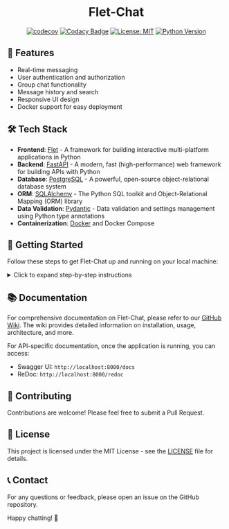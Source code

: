 <div align="center">

# Flet-Chat

[![codecov](https://codecov.io/gh/HardMax71/Flet-Chat/branch/main/graph/badge.svg)](https://codecov.io/gh/HardMax71/Flet-Chat)
[![Codacy Badge](https://app.codacy.com/project/badge/Grade/d692dbdd8ec541799947f81fe3a41b65)](https://app.codacy.com/gh/HardMax71/Flet-Chat/dashboard?utm_source=gh&utm_medium=referral&utm_content=&utm_campaign=Badge_grade)
[![License: MIT](https://img.shields.io/badge/License-MIT-yellow.svg)](https://opensource.org/licenses/MIT)
[![Python Version](https://img.shields.io/badge/python-3.11-blue.svg)](https://www.python.org/downloads/release/python-3110/)

</div>

## 🚀 Features

- Real-time messaging
- User authentication and authorization
- Group chat functionality
- Message history and search
- Responsive UI design
- Docker support for easy deployment

## 🛠️ Tech Stack

- **Frontend**: [Flet](https://flet.dev/) - A framework for building interactive multi-platform applications in Python
- **Backend**: [FastAPI](https://fastapi.tiangolo.com/) - A modern, fast (high-performance) web framework for building APIs with Python
- **Database**: [PostgreSQL](https://www.postgresql.org/) - A powerful, open-source object-relational database system
- **ORM**: [SQLAlchemy](https://www.sqlalchemy.org/) - The Python SQL toolkit and Object-Relational Mapping (ORM) library
- **Data Validation**: [Pydantic](https://pydantic-docs.helpmanual.io/) - Data validation and settings management using Python type annotations
- **Containerization**: [Docker](https://www.docker.com/) and Docker Compose

## 🚀 Getting Started

Follow these steps to get Flet-Chat up and running on your local machine:

<details>
<summary>Click to expand step-by-step instructions</summary>

### Prerequisites

- Docker and Docker Compose
- Python 3.11 or higher

### Starting the Application

1. **Start the Backend Services**

   Navigate to the project root directory and run:

    ```bash
    docker-compose up -d
    ```
   
    This command will start the PostgreSQL database, Redis, and the FastAPI backend service.

2. **Start the Frontend Flet App**

    a. Create a virtual environment:

    ```bash
    python -m venv venv
    ```
   
    b. Activate the virtual environment:
   - On Windows:
     ```bash
     venv\Scripts\activate
     ```
   - On macOS and Linux:
     ```bash
     source venv/bin/activate
     ```

    c. Install the required packages:
    
    ```bash
    pip install -r requirements.txt
    ```

    d. Run the Flet application:

    ```bash
    python main.py --web  # also possible: flet run
    ```

This will launch the Flet application, and you should see a window open with the chat interface.

3. **Accessing the Application**

- The Flet frontend application will be running as a desktop app.
- The FastAPI backend will be accessible at `http://localhost:8000`.

</details>

## 📚 Documentation

For comprehensive documentation on Flet-Chat, please refer to our [GitHub Wiki](https://github.com/HardMax71/Flet-Chat/wiki/Flet%E2%80%90Chat-Wiki). The wiki provides detailed information on installation, usage, architecture, and more.

For API-specific documentation, once the application is running, you can access:

- Swagger UI: `http://localhost:8000/docs`
- ReDoc: `http://localhost:8000/redoc`

## 🤝 Contributing

Contributions are welcome! Please feel free to submit a Pull Request.

## 📄 License

This project is licensed under the MIT License - see the [LICENSE](LICENSE) file for details.

## 📞 Contact

For any questions or feedback, please open an issue on the GitHub repository.

Happy chatting! 🎉